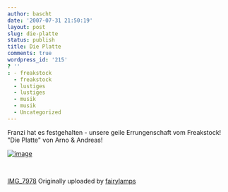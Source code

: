 ```yaml
---
author: bascht
date: '2007-07-31 21:50:19'
layout: post
slug: die-platte
status: publish
title: Die Platte
comments: true
wordpress_id: '215'
? ''
: - freakstock
  - freakstock
  - lustiges
  - lustiges
  - musik
  - musik
  - Uncategorized
---
```


Franzi hat es festgehalten - unsere geile Errungenschaft vom
Freakstock! "Die Platte" von Arno & Andreas!

[![image](http://farm2.static.flickr.com/1394/948788795_88f153314c_m.jpg)](http://www.flickr.com/photos/fairylamps/948788795/ "photo sharing")

 



[IMG\_7978](http://www.flickr.com/photos/fairylamps/948788795/)
Originally uploaded by
[fairylamps](http://www.flickr.com/people/fairylamps/)



